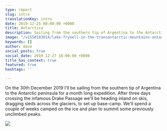 ```yaml
---
type: report
slug: intro
translationKey: intro
date: 2019-12-25 00:00:00 +0000
title: Antarctica
description: Sailing from the southern tip of Argentina to the Antarctic peninsula for a ski-mountaineering expedition.
image: "/v1550183014/lake-fryxell-in-the-transantarctic-mountains-antarctica_aygmyr.jpg"
keywords: []
author: dave
social_posts: true
social_date: 2019-12-27 16:00:00 +0000
title_has_context: true
featured: true
hashtags: ''

---
```


On the 30th December 2019 I'll be sailing from the southern tip of Argentina to the Antarctic peninsula for a 
month long expedition. After three days crossing the infamous Drake Passage we'll be heading inland on skis, 
dragging sleds across the glaciers, to set up base-camp. We'll spend a couple of weeks camped on the ice and 
plan to summit some previously unclimbed peaks. 

![](https://res.cloudinary.com/wildernessprime/image/upload/w_1600,dpr_auto/v1550183229/iceberg-in-antarctica_vcijct.jpg
)
